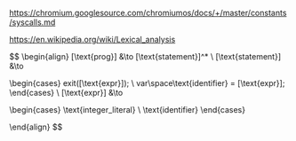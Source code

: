 https://chromium.googlesource.com/chromiumos/docs/+/master/constants/syscalls.md

https://en.wikipedia.org/wiki/Lexical_analysis

$$
\begin{align}
[\text{prog}] &\to [\text{statement}]^*
\\
[\text{statement}] &\to 

\begin{cases}
exit([\text{expr}]);
\\
var\space\text{identifier} = [\text{expr}];
\end{cases}
\\
[\text{expr}] &\to 

\begin{cases}
\text{integer\_literal}
\\
\text{identifier}
\end{cases}

\end{align}
$$